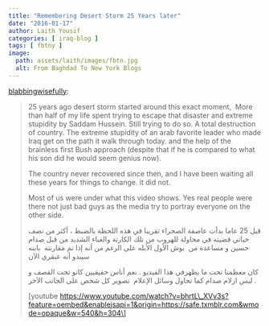 ```yaml
---
title: "Remembering Desert Storm 25 Years later"
date: "2016-01-17"
author: Laith Yousif
categories: [ iraq-blog ]
tags: [ fbtny ]
image:
  path: assets/laith/images/fbtn.jpg
  alt: From Baghdad To New York Blogs
---
```


[blabbingwisefully](https://blabbingwisefully.tumblr.com/post/137441179800):

> 25 years ago desert storm started around this exact moment,  More than half of my life spent trying to escape that disaster and extreme stupidity by Saddam Hussein. Still trying to do so. A total destruction of country. The extreme stupidity of an arab favorite leader who made Iraq get on the path it walk through today. and the help of the brainless first Bush approach (despite that if he is compared to what his son did he would seem genius now).
> 
> The country never recovered since then, and I have been waiting all these years for things to change. it did not.
> 
> Most of us were under what this video shows. Yes real people were there not just bad guys as the media try to portray everyone on the other side.
> 
> قبل 25 عاما بدأت عاصفة الصحراء تقريبا في هذه اللحظة بالضبط ، أكثر من نصف حياتي قضيته في محاولة للهروب من تلك الكارثة والغباء الشديد من قبل صدام حسين و مساعدة من  بوش الأول الأبله على الرغم من أنه إذا تم مقارنته  بابنه سيبدو أنه عبقري الآن
> 
> كان معظمنا تحت ما يظهرفي هذا الفيديو . نعم أناس حقيقيين كانو تحت القصف و ليس ازلام صدام كما تحاول وسائل الإعلام  تصوير كل شخص على الجانب الآخر .  
> 
> \[youtube https://www.youtube.com/watch?v=bhrtL\_XVv3s?feature=oembed&enablejsapi=1&origin=https://safe.txmblr.com&wmode=opaque&w=540&h=304\]
